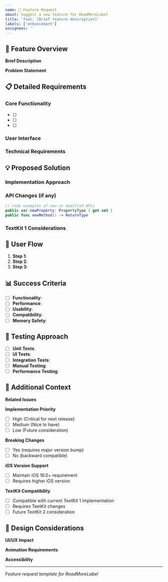 ```yaml
---
name: 🚀 Feature Request
about: Suggest a new feature for ReadMoreLabel
title: 'feat: [Brief feature description]'
labels: ['enhancement']
assignees: ''
---
```


## 🎯 Feature Overview

**Brief Description**  
<!-- One-line summary of the feature -->

**Problem Statement**  
<!-- What problem does this feature solve? -->

## 📋 Detailed Requirements

### Core Functionality
<!-- List the main capabilities this feature should provide -->
- [ ] 
- [ ] 
- [ ] 

### User Interface
<!-- Describe any UI changes or new components -->

### Technical Requirements
<!-- Any specific technical constraints or requirements -->

## 💡 Proposed Solution

### Implementation Approach
<!-- High-level description of how this could be implemented -->

### API Changes (if any)
```swift
// Code examples of new or modified APIs
public var newProperty: PropertyType { get set }
public func newMethod() -> ReturnType
```

### TextKit 1 Considerations
<!-- How this feature would work with TextKit 1 architecture -->

## 🔄 User Flow

1. **Step 1**: 
2. **Step 2**: 
3. **Step 3**: 

## 📊 Success Criteria

- [ ] **Functionality**: 
- [ ] **Performance**: 
- [ ] **Usability**: 
- [ ] **Compatibility**: 
- [ ] **Memory Safety**: 

## 🧪 Testing Approach

- [ ] **Unit Tests**: 
- [ ] **UI Tests**: 
- [ ] **Integration Tests**: 
- [ ] **Manual Testing**: 
- [ ] **Performance Testing**: 

## 🔗 Additional Context

**Related Issues**  
<!-- Link any related issues -->

**Implementation Priority**  
- [ ] High (Critical for next release)
- [ ] Medium (Nice to have)
- [ ] Low (Future consideration)

**Breaking Changes**  
- [ ] Yes (requires major version bump)
- [ ] No (backward compatible)

**iOS Version Support**  
- [ ] Maintain iOS 16.0+ requirement
- [ ] Requires higher iOS version

**TextKit Compatibility**  
- [ ] Compatible with current TextKit 1 implementation
- [ ] Requires TextKit changes
- [ ] Future TextKit 2 consideration

## 🎨 Design Considerations

**UI/UX Impact**  
<!-- How this feature affects the user interface -->

**Animation Requirements**  
<!-- Any animation or transition needs -->

**Accessibility**  
<!-- VoiceOver and accessibility considerations -->

---
*Feature request template for ReadMoreLabel*